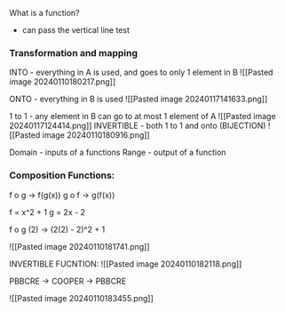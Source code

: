 What is a function?
- can pass the vertical line test

### Transformation and mapping
INTO - everything in A is used, and goes to only 1 element in B
![[Pasted image 20240110180217.png]]

ONTO - everything in B is used
![[Pasted image 20240117141633.png]]

1 to 1 - any element in B can go to at most 1 element of A
![[Pasted image 20240117124414.png]]
INVERTIBLE - both 1 to 1 and onto (BIJECTION) 
![[Pasted image 20240110180916.png]]

Domain - inputs of a functions
Range - output of a function

### Composition Functions:
f o g -> f(g(x))
g o f -> g(f(x))

f = x^2 + 1
g = 2x - 2

f o g (2) -> (2(2) - 2)^2 + 1

![[Pasted image 20240110181741.png]]

INVERTIBLE FUCNTION:
![[Pasted image 20240110182118.png]]

PBBCRE -> COOPER -> PBBCRE

![[Pasted image 20240110183455.png]]

